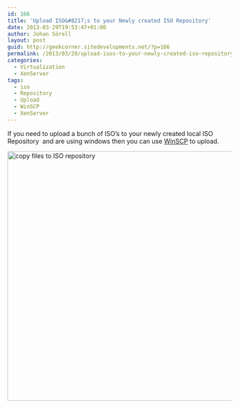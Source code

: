 ```yaml
---
id: 166
title: 'Upload ISO&#8217;s to your Newly created ISO Repository'
date: 2013-03-29T19:53:47+01:00
author: Johan Sörell
layout: post
guid: http://geekcorner.sitedevelopments.net/?p=166
permalink: /2013/03/29/upload-isos-to-your-newly-created-iso-repository/
categories:
  - Virtualization
  - XenServer
tags:
  - iso
  - Repository
  - Upload
  - WinSCP
  - XenServer
---
```

If you need to upload a bunch of ISO&#8217;s to your newly created local ISO Repository  and are using windows then you can use [WinSCP](http://winscp.net/eng/index.php "WinSCP") to upload.

[<img loading="lazy" class="alignleft size-full wp-image-167" alt="copy files to ISO repository" src="http://media.sitedevelopments.net/2013/03/copy-files-to-ISO-repository.png" width="1599" height="561" srcset="http://media.sitedevelopments.net/2013/03/copy-files-to-ISO-repository.png 1599w, http://media.sitedevelopments.net/2013/03/copy-files-to-ISO-repository-300x105.png 300w, http://media.sitedevelopments.net/2013/03/copy-files-to-ISO-repository-1024x359.png 1024w, http://media.sitedevelopments.net/2013/03/copy-files-to-ISO-repository-800x281.png 800w" sizes="(max-width: 1599px) 100vw, 1599px" />](http://media.sitedevelopments.net/2013/03/copy-files-to-ISO-repository.png)